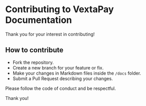 # Contributing to VextaPay Documentation

Thank you for your interest in contributing!

## How to contribute

- Fork the repository.  
- Create a new branch for your feature or fix.  
- Make your changes in Markdown files inside the `/docs` folder.  
- Submit a Pull Request describing your changes.

Please follow the code of conduct and be respectful.

Thank you!
